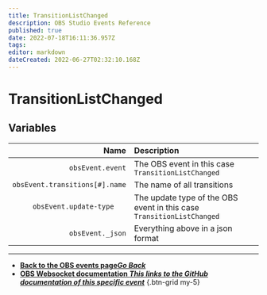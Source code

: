 ```yaml
---
title: TransitionListChanged
description: OBS Studio Events Reference
published: true
date: 2022-07-18T16:11:36.957Z
tags: 
editor: markdown
dateCreated: 2022-06-27T02:32:10.168Z
---
```


# TransitionListChanged

## Variables

Name | Description
----:|:------------
`obsEvent.event` | The OBS event in this case `TransitionListChanged`
`obsEvent.transitions[#].name` | The name of all transitions
`obsEvent.update-type	` | The update type of the OBS event in this case `TransitionListChanged`
`obsEvent._json` | Everything above in a json format
---

- [<i class="mdi mdi-chevron-left"></i>**Back to the OBS events page*Go Back***](/en/Broadcasters/OBS/Archive/Events)
- [<i class="mdi mdi-github"></i> **OBS Websocket documentation *This links to the GitHub documentation of this specific event***](https://github.com/obsproject/obs-websocket/blob/4.x-current/docs/generated/protocol.md#transitionlistchanged)
{.btn-grid my-5}
